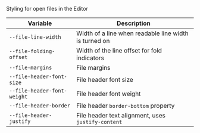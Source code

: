 Styling for open files in the Editor

| Variable                    | Description                                           |
| --------------------------- | ----------------------------------------------------- |
| `--file-line-width`         | Width of a line when readable line width is turned on |
| `--file-folding-offset`     | Width of the line offset for fold indicators          |
| `--file-margins`            | File margins                                          |
| `--file-header-font-size`   | File header font size                                 |
| `--file-header-font-weight` | File header font weight                               |
| `--file-header-border`      | File header `border-bottom` property                  |
| `--file-header-justify`     | File header text alignment, uses `justify-content`    | 
